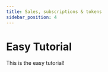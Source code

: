 ```yaml
---
title: Sales, subscriptions & tokens
sidebar_position: 4
---
```


# Easy Tutorial

This is the easy tutorial!